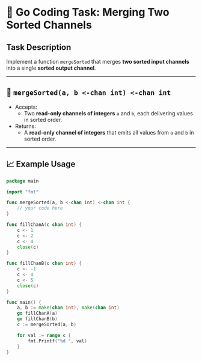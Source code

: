 # 🔗 Go Coding Task: Merging Two Sorted Channels

## Task Description

Implement a function `mergeSorted` that merges **two sorted input channels** into a single **sorted output channel**.

---

## 🔀 `mergeSorted(a, b <-chan int) <-chan int`

- Accepts:
  - Two **read-only channels of integers** `a` and `b`, each delivering values in sorted order.
- Returns:
  - A **read-only channel of integers** that emits all values from `a` and `b` in sorted order.

---

## 📈 Example Usage

```go
package main

import "fmt"

func mergeSorted(a, b <-chan int) <-chan int {
	// your code here
}

func fillChanA(c chan int) {
	c <- 1
	c <- 2
	c <- 4
	close(c)
}

func fillChanB(c chan int) {
	c <- -1
	c <- 4
	c <- 5
	close(c)
}

func main() {
	a, b := make(chan int), make(chan int)
	go fillChanA(a)
	go fillChanB(b)
	c := mergeSorted(a, b)

	for val := range c {
		fmt.Printf("%d ", val)
	}
}
